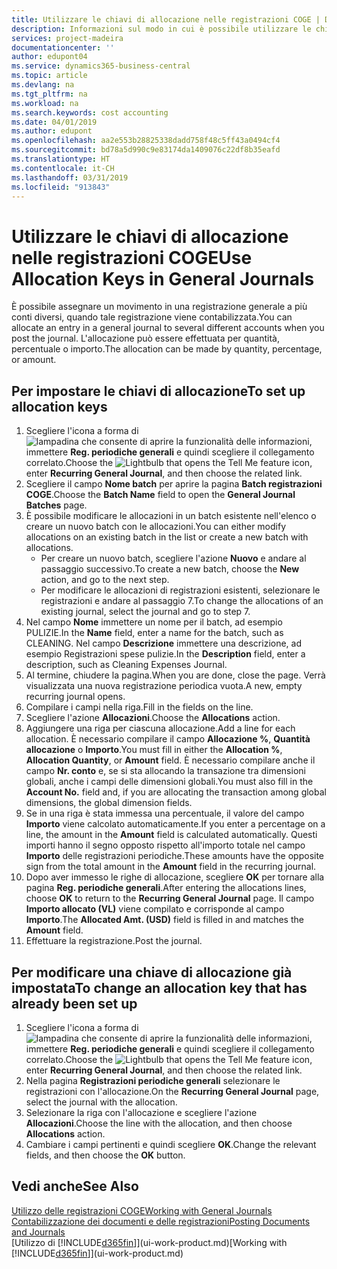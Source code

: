 ```yaml
---
title: Utilizzare le chiavi di allocazione nelle registrazioni COGE | Documenti Microsoft
description: Informazioni sul modo in cui è possibile utilizzare le chiavi di allocazione nelle registrazioni.
services: project-madeira
documentationcenter: ''
author: edupont04
ms.service: dynamics365-business-central
ms.topic: article
ms.devlang: na
ms.tgt_pltfrm: na
ms.workload: na
ms.search.keywords: cost accounting
ms.date: 04/01/2019
ms.author: edupont
ms.openlocfilehash: aa2e553b28825338dadd758f48c5ff43a0494cf4
ms.sourcegitcommit: bd78a5d990c9e83174da1409076c22df8b35eafd
ms.translationtype: HT
ms.contentlocale: it-CH
ms.lasthandoff: 03/31/2019
ms.locfileid: "913843"
---
```

# <a name="use-allocation-keys-in-general-journals"></a><span data-ttu-id="28b5f-103">Utilizzare le chiavi di allocazione nelle registrazioni COGE</span><span class="sxs-lookup"><span data-stu-id="28b5f-103">Use Allocation Keys in General Journals</span></span>
<span data-ttu-id="28b5f-104">È possibile assegnare un movimento in una registrazione generale a più conti diversi, quando tale registrazione viene contabilizzata.</span><span class="sxs-lookup"><span data-stu-id="28b5f-104">You can allocate an entry in a general journal to several different accounts when you post the journal.</span></span> <span data-ttu-id="28b5f-105">L'allocazione può essere effettuata per quantità, percentuale o importo.</span><span class="sxs-lookup"><span data-stu-id="28b5f-105">The allocation can be made by quantity, percentage, or amount.</span></span>

## <a name="to-set-up-allocation-keys"></a><span data-ttu-id="28b5f-106">Per impostare le chiavi di allocazione</span><span class="sxs-lookup"><span data-stu-id="28b5f-106">To set up allocation keys</span></span>
1. <span data-ttu-id="28b5f-107">Scegliere l'icona a forma di ![lampadina che consente di aprire la funzionalità delle informazioni](media/ui-search/search_small.png "Informazioni sull'operazione che si desidera eseguire"), immettere **Reg. periodiche generali** e quindi scegliere il collegamento correlato.</span><span class="sxs-lookup"><span data-stu-id="28b5f-107">Choose the ![Lightbulb that opens the Tell Me feature](media/ui-search/search_small.png "Tell me what you want to do") icon, enter **Recurring General Journal**, and then choose the related link.</span></span>
2. <span data-ttu-id="28b5f-108">Scegliere il campo **Nome batch** per aprire la pagina **Batch registrazioni COGE**.</span><span class="sxs-lookup"><span data-stu-id="28b5f-108">Choose the **Batch Name** field to open the **General Journal Batches** page.</span></span>
3. <span data-ttu-id="28b5f-109">È possibile modificare le allocazioni in un batch esistente nell'elenco o creare un nuovo batch con le allocazioni.</span><span class="sxs-lookup"><span data-stu-id="28b5f-109">You can either modify allocations on an existing batch in the list or create a new batch with allocations.</span></span>
   * <span data-ttu-id="28b5f-110">Per creare un nuovo batch, scegliere l'azione **Nuovo** e andare al passaggio successivo.</span><span class="sxs-lookup"><span data-stu-id="28b5f-110">To create a new batch, choose the **New** action, and go to the next step.</span></span>
   * <span data-ttu-id="28b5f-111">Per modificare le allocazioni di registrazioni esistenti, selezionare le registrazioni e andare al passaggio 7.</span><span class="sxs-lookup"><span data-stu-id="28b5f-111">To change the allocations of an existing journal, select the journal and go to step 7.</span></span>    
4. <span data-ttu-id="28b5f-112">Nel campo **Nome** immettere un nome per il batch, ad esempio PULIZIE.</span><span class="sxs-lookup"><span data-stu-id="28b5f-112">In the **Name** field, enter a name for the batch, such as CLEANING.</span></span> <span data-ttu-id="28b5f-113">Nel campo **Descrizione** immettere una descrizione, ad esempio Registrazioni spese pulizie.</span><span class="sxs-lookup"><span data-stu-id="28b5f-113">In the **Description** field, enter a description, such as Cleaning Expenses Journal.</span></span>
5. <span data-ttu-id="28b5f-114">Al termine, chiudere la pagina.</span><span class="sxs-lookup"><span data-stu-id="28b5f-114">When you are done, close the page.</span></span> <span data-ttu-id="28b5f-115">Verrà visualizzata una nuova registrazione periodica vuota.</span><span class="sxs-lookup"><span data-stu-id="28b5f-115">A new, empty recurring journal opens.</span></span>
6. <span data-ttu-id="28b5f-116">Compilare i campi nella riga.</span><span class="sxs-lookup"><span data-stu-id="28b5f-116">Fill in the fields on the line.</span></span>
7. <span data-ttu-id="28b5f-117">Scegliere l'azione **Allocazioni**.</span><span class="sxs-lookup"><span data-stu-id="28b5f-117">Choose the **Allocations** action.</span></span>
8. <span data-ttu-id="28b5f-118">Aggiungere una riga per ciascuna allocazione.</span><span class="sxs-lookup"><span data-stu-id="28b5f-118">Add a line for each allocation.</span></span> <span data-ttu-id="28b5f-119">È necessario compilare il campo **Allocazione %**, **Quantità allocazione** o **Importo**.</span><span class="sxs-lookup"><span data-stu-id="28b5f-119">You must fill in either the **Allocation %**, **Allocation Quantity**, or **Amount** field.</span></span> <span data-ttu-id="28b5f-120">È necessario compilare anche il campo **Nr. conto** e, se si sta allocando la transazione tra dimensioni globali, anche i campi delle dimensioni globali.</span><span class="sxs-lookup"><span data-stu-id="28b5f-120">You must also fill in the **Account No.** field and, if you are allocating the transaction among global dimensions, the global dimension fields.</span></span>
9. <span data-ttu-id="28b5f-121">Se in una riga è stata immessa una percentuale, il valore del campo **Importo** viene calcolato automaticamente.</span><span class="sxs-lookup"><span data-stu-id="28b5f-121">If you enter a percentage on a line, the amount in the **Amount** field is calculated automatically.</span></span> <span data-ttu-id="28b5f-122">Questi importi hanno il segno opposto rispetto all'importo totale nel campo **Importo** delle registrazioni periodiche.</span><span class="sxs-lookup"><span data-stu-id="28b5f-122">These amounts have the opposite sign from the total amount in the **Amount** field in the recurring journal.</span></span>
10. <span data-ttu-id="28b5f-123">Dopo aver immesso le righe di allocazione, scegliere **OK** per tornare alla pagina **Reg. periodiche generali**.</span><span class="sxs-lookup"><span data-stu-id="28b5f-123">After entering the allocations lines, choose **OK** to return to the **Recurring General Journal** page.</span></span> <span data-ttu-id="28b5f-124">Il campo **Importo allocato (VL)** viene compilato e corrisponde al campo **Importo**.</span><span class="sxs-lookup"><span data-stu-id="28b5f-124">The **Allocated Amt. (USD)** field is filled in and matches the **Amount** field.</span></span>
11. <span data-ttu-id="28b5f-125">Effettuare la registrazione.</span><span class="sxs-lookup"><span data-stu-id="28b5f-125">Post the journal.</span></span>

## <a name="to-change-an-allocation-key-that-has-already-been-set-up"></a><span data-ttu-id="28b5f-126">Per modificare una chiave di allocazione già impostata</span><span class="sxs-lookup"><span data-stu-id="28b5f-126">To change an allocation key that has already been set up</span></span>
1. <span data-ttu-id="28b5f-127">Scegliere l'icona a forma di ![lampadina che consente di aprire la funzionalità delle informazioni](media/ui-search/search_small.png "Informazioni sull'operazione che si desidera eseguire"), immettere **Reg. periodiche generali** e quindi scegliere il collegamento correlato.</span><span class="sxs-lookup"><span data-stu-id="28b5f-127">Choose the ![Lightbulb that opens the Tell Me feature](media/ui-search/search_small.png "Tell me what you want to do") icon, enter **Recurring General Journal**, and then choose the related link.</span></span>
2. <span data-ttu-id="28b5f-128">Nella pagina **Registrazioni periodiche generali** selezionare le registrazioni con l'allocazione.</span><span class="sxs-lookup"><span data-stu-id="28b5f-128">On the **Recurring General Journal** page, select the journal with the allocation.</span></span>
3. <span data-ttu-id="28b5f-129">Selezionare la riga con l'allocazione e scegliere l'azione **Allocazioni**.</span><span class="sxs-lookup"><span data-stu-id="28b5f-129">Choose the line with the allocation, and then choose **Allocations** action.</span></span>
4. <span data-ttu-id="28b5f-130">Cambiare i campi pertinenti e quindi scegliere **OK**.</span><span class="sxs-lookup"><span data-stu-id="28b5f-130">Change the relevant fields, and then choose the **OK** button.</span></span>

## <a name="see-also"></a><span data-ttu-id="28b5f-131">Vedi anche</span><span class="sxs-lookup"><span data-stu-id="28b5f-131">See Also</span></span>
[<span data-ttu-id="28b5f-132">Utilizzo delle registrazioni COGE</span><span class="sxs-lookup"><span data-stu-id="28b5f-132">Working with General Journals</span></span>](ui-work-general-journals.md)  
[<span data-ttu-id="28b5f-133">Contabilizzazione dei documenti e delle registrazioni</span><span class="sxs-lookup"><span data-stu-id="28b5f-133">Posting Documents and Journals</span></span>](ui-post-documents-journals.md)  
<span data-ttu-id="28b5f-134">[Utilizzo di [!INCLUDE[d365fin](includes/d365fin_md.md)]](ui-work-product.md)</span><span class="sxs-lookup"><span data-stu-id="28b5f-134">[Working with [!INCLUDE[d365fin](includes/d365fin_md.md)]](ui-work-product.md)</span></span>

